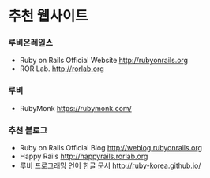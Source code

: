 # 추천 웹사이트

### 루비온레일스

* Ruby on Rails Official Website http://rubyonrails.org
* ROR Lab. http://rorlab.org

### 루비

* RubyMonk https://rubymonk.com/


### 추천 블로그

* Ruby on Rails Official Blog http://weblog.rubyonrails.org
* Happy Rails http://happyrails.rorlab.org
* 루비 프로그래밍 언어 한글 문서 http://ruby-korea.github.io/
